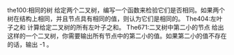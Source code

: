 the100:相同的树
	给定两个二叉树，编写一个函数来检验它们是否相同。如果两个树在结构上相同，并且节点具有相同的值，则认为它们是相同的。
The404:左叶子之和
	计算给定二叉树的所有左叶子之和。
The671:二叉树中第二小的节点
	给出这样的一个二叉树，你需要输出所有节点中的第二小的值。如果第二小的值不存在的话，输出 -1 。

